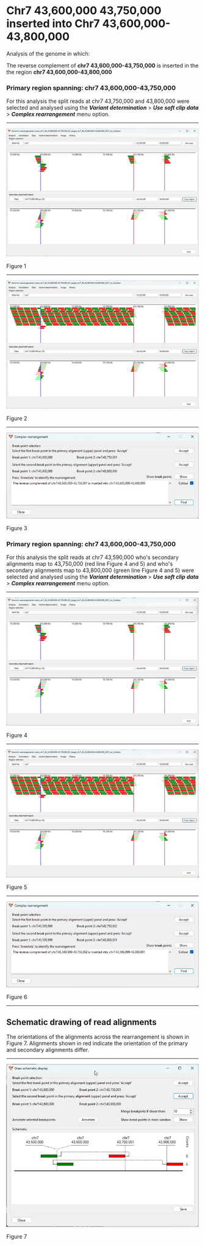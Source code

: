 # Chr7 43,600,000 43,750,000  inserted into Chr7 43,600,000-43,800,000

Analysis of the genome in which: 

The reverse complement of **chr7 43,600,000-43,750,000** is inserted in the the region **chr7 43,600,000-43,800,000**

### Primary region spanning: chr7 43,600,000-43,750,000 

For this analysis the split reads at chr7 43,750,000 and 43,800,000 were selected and analysed using the ___Variant determination___ > ___Use soft clip data___ > ___Complex rearrangement___ menu option.<hr />

![image](images/insert_chr7_60_43,600,000-43,750,000_RC_target_chr7_60_43,600,000-43,800,000_ONT_no_2nd_1.jpg)

Figure 1

<hr />

![image](images/insert_chr7_60_43,600,000-43,750,000_RC_target_chr7_60_43,600,000-43,800,000_ONT_no_2nd_1_all.jpg)

Figure 2

<hr />

![image](images/insert_chr7_60_43,600,000-43,750,000_RC_target_chr7_60_43,600,000-43,800,000_ONT_no_2nd_1_results.jpg)

Figure 3

### Primary region spanning: chr7 43,600,000-43,750,000 

For this analysis the split reads at chr7 43,590,000 who's secondary alignments map to 43,750,000 (red line Figure 4 and 5) and who's secondary alignments map to 43,800,000 (green line Figure 4 and 5) were selected and analysed using the ___Variant determination___ > ___Use soft clip data___ > ___Complex rearrangement___ menu option.<hr />

![image](images/insert_chr7_60_43,600,000-43,750,000_RC_target_chr7_60_43,600,000-43,800,000_ONT_no_2nd_2.jpg)

Figure 4

<hr />

![image](images/insert_chr7_60_43,600,000-43,750,000_RC_target_chr7_60_43,600,000-43,800,000_ONT_no_2nd_2_all.jpg)

Figure 5

<hr />

![image](images/insert_chr7_60_43,600,000-43,750,000_RC_target_chr7_60_43,600,000-43,800,000_ONT_no_2nd_2_results.jpg)

Figure 6

<hr />

## Schematic drawing of read alignments

The orientations of the alignments across the rearrangement is shown in Figure 7. Alignments shown in red indicate the orientation of the primary and secondary alignments differ.

<hr />

![image](images/insert_chr7_60_43,600,000-43,750,000_RC_target_chr7_60_43,600,000-43,800,000_ONT_no_2nd.jpg)

Figure 7